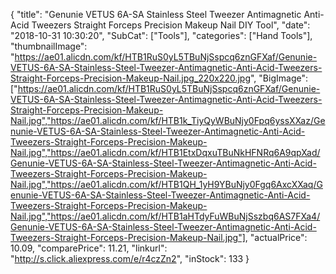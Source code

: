 {
	"title": "Genunie VETUS 6A-SA Stainless Steel Tweezer Antimagnetic Anti-Acid Tweezers Straight Forceps Precision Makeup Nail DIY Tool",
	"date": "2018-10-31 10:30:20",
	"SubCat": ["Tools"],
	"categories": ["Hand Tools"],
	"thumbnailImage": "https://ae01.alicdn.com/kf/HTB1RuS0yL5TBuNjSspcq6znGFXaf/Genunie-VETUS-6A-SA-Stainless-Steel-Tweezer-Antimagnetic-Anti-Acid-Tweezers-Straight-Forceps-Precision-Makeup-Nail.jpg_220x220.jpg",
	"BigImage": ["https://ae01.alicdn.com/kf/HTB1RuS0yL5TBuNjSspcq6znGFXaf/Genunie-VETUS-6A-SA-Stainless-Steel-Tweezer-Antimagnetic-Anti-Acid-Tweezers-Straight-Forceps-Precision-Makeup-Nail.jpg","https://ae01.alicdn.com/kf/HTB1k_TiyQyWBuNjy0Fpq6yssXXaz/Genunie-VETUS-6A-SA-Stainless-Steel-Tweezer-Antimagnetic-Anti-Acid-Tweezers-Straight-Forceps-Precision-Makeup-Nail.jpg","https://ae01.alicdn.com/kf/HTB1EtxDqxuTBuNkHFNRq6A9qpXad/Genunie-VETUS-6A-SA-Stainless-Steel-Tweezer-Antimagnetic-Anti-Acid-Tweezers-Straight-Forceps-Precision-Makeup-Nail.jpg","https://ae01.alicdn.com/kf/HTB1QH_1yH9YBuNjy0Fgq6AxcXXaq/Genunie-VETUS-6A-SA-Stainless-Steel-Tweezer-Antimagnetic-Anti-Acid-Tweezers-Straight-Forceps-Precision-Makeup-Nail.jpg","https://ae01.alicdn.com/kf/HTB1aHTdyFuWBuNjSszbq6AS7FXa4/Genunie-VETUS-6A-SA-Stainless-Steel-Tweezer-Antimagnetic-Anti-Acid-Tweezers-Straight-Forceps-Precision-Makeup-Nail.jpg"],
	"actualPrice": 10.09,
	"comparePrice": 11.21,
	"linkurl": "http://s.click.aliexpress.com/e/r4czZn2",
	"inStock": 133
}
